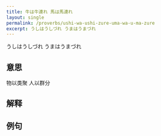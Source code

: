 ```yaml
---
title: 牛は牛連れ 馬は馬連れ
layout: single
permalink: /proverbs/ushi-wa-ushi-zure-uma-wa-u-ma-zure
excerpt: うしはうしづれ うまはうまづれ
---
```


うしはうしづれ うまはうまづれ

## 意思

物以类聚 人以群分

## 解释

## 例句

